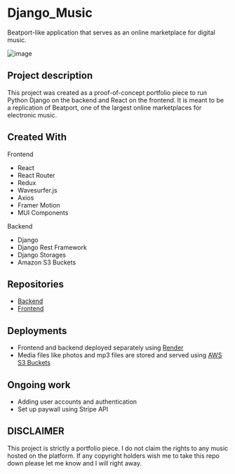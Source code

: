 # Django_Music
Beatport-like application that serves as an online marketplace for digital music.

![image](https://github.com/JackPadalino/django_music/assets/97137486/a14b9b9f-ec07-4bd0-b5f7-7fe3089a5266)

## Project description
This project was created as a proof-of-concept portfolio piece to run Python Django on the backend and React on the frontend. It is meant to be a replication of Beatport, one of the largest online marketplaces for electronic music.

## Created With
Frontend
- React
- React Router
- Redux
- Wavesurfer.js
- Axios
- Framer Motion
- MUI Components

Backend
- Django
- Django Rest Framework
- Django Storages
- Amazon S3 Buckets

## Repositories
- [Backend](https://github.com/JackPadalino/django_music_backend/tree/516665ddda28148b52db5f461032e38a2b743a0a)
- [Frontend](https://github.com/JackPadalino/django_music_frontend/tree/baf69113208a9376fa9a6fa150bedfef9e179bea)

## Deployments
- Frontend and backend deployed separately using [Render](https://render.com/)
- Media files like photos and mp3 files are stored and served using [AWS S3 Buckets](https://aws.amazon.com/?nc2=h_lg)

## Ongoing work
- Adding user accounts and authentication
- Set up paywall using Stripe API

## **DISCLAIMER** 
This project is strictly a portfolio piece. I do not claim the rights to any music hosted on the platform.
If any copyright holders wish me to take this repo down please let me know and I will right away.